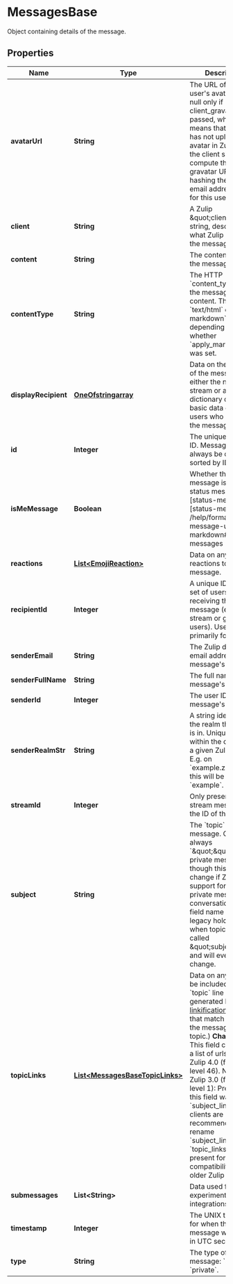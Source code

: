 

# MessagesBase

Object containing details of the message. 

## Properties

Name | Type | Description | Notes
------------ | ------------- | ------------- | -------------
**avatarUrl** | **String** | The URL of the user&#39;s avatar.  Can be null only if client_gravatar was passed, which means that the user has not uploaded an avatar in Zulip, and the client should compute the gravatar URL by hashing the user&#39;s email address itself for this user.  |  [optional]
**client** | **String** | A Zulip \&quot;client\&quot; string, describing what Zulip client sent the message.  |  [optional]
**content** | **String** | The content/body of the message.  |  [optional]
**contentType** | **String** | The HTTP &#x60;content_type&#x60; for the message content.  This will be &#x60;text/html&#x60; or &#x60;text/x-markdown&#x60;, depending on whether &#x60;apply_markdown&#x60; was set.  |  [optional]
**displayRecipient** | [**OneOfstringarray**](OneOfstringarray.md) | Data on the recipient of the message; either the name of a stream or a dictionary containing basic data on the users who received the message.  |  [optional]
**id** | **Integer** | The unique message ID.  Messages should always be displayed sorted by ID.  |  [optional]
**isMeMessage** | **Boolean** | Whether the message is a [/me status message][status-messages]  [status-messages]: /help/format-your-message-using-markdown#status-messages  |  [optional]
**reactions** | [**List&lt;EmojiReaction&gt;**](EmojiReaction.md) | Data on any reactions to the message.  |  [optional]
**recipientId** | **Integer** | A unique ID for the set of users receiving the message (either a stream or group of users).  Useful primarily for hashing.  |  [optional]
**senderEmail** | **String** | The Zulip display email address of the message&#39;s sender.  |  [optional]
**senderFullName** | **String** | The full name of the message&#39;s sender.  |  [optional]
**senderId** | **Integer** | The user ID of the message&#39;s sender.  |  [optional]
**senderRealmStr** | **String** | A string identifier for the realm the sender is in.  Unique only within the context of a given Zulip server.  E.g. on &#x60;example.zulip.com&#x60;, this will be &#x60;example&#x60;.  |  [optional]
**streamId** | **Integer** | Only present for stream messages; the ID of the stream.  |  [optional]
**subject** | **String** | The &#x60;topic&#x60; of the message.  Currently always &#x60;\&quot;\&quot;&#x60; for private messages, though this could change if Zulip adds support for topics in private message conversations.  The field name is a legacy holdover from when topics were called \&quot;subjects\&quot; and will eventually change.  |  [optional]
**topicLinks** | [**List&lt;MessagesBaseTopicLinks&gt;**](MessagesBaseTopicLinks.md) | Data on any links to be included in the &#x60;topic&#x60; line (these are generated by [custom linkification filters](/help/add-a-custom-linkifier) that match content in the message&#39;s topic.)  **Changes**: This field contained a list of urls before   Zulip 4.0 (feature level 46).  New in Zulip 3.0 (feature level 1): Previously, this field was called &#x60;subject_links&#x60;; clients are recommended to rename &#x60;subject_links&#x60; to &#x60;topic_links&#x60; if present for compatibility with older Zulip servers.  |  [optional]
**submessages** | **List&lt;String&gt;** | Data used for certain experimental Zulip integrations.  |  [optional]
**timestamp** | **Integer** | The UNIX timestamp for when the message was sent, in UTC seconds.  |  [optional]
**type** | **String** | The type of the message: &#x60;stream&#x60; or &#x60;private&#x60;.  |  [optional]



